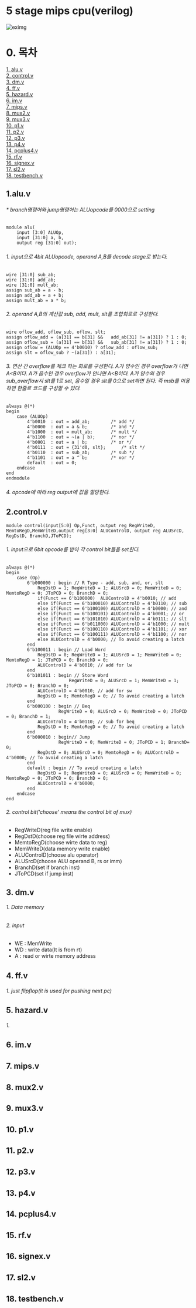 # 5 stage mips cpu(verilog)
![eximg](./refpic.jpg)
# 0. 목차 

[1. alu.v](#alu)  
[2. control.v](#control)  
[3. dm.v](#dm)  
[4. ff.v](#ff)  
[5. hazard.v](#hazard)  
[6. im.v](#im)  
[7. mips.v](#mips)  
[8. mux2.v](#mux)  
[9. mux3.v](#9)  
[10. p1.v](#10)  
[11. p2.v](#11)  
[12. p3.v](#12)  
[13. p4.v](#13)  
[14. pcplus4.v](#14)  
[15. rf.v](#15)  
[16. signex.v](#16)  
[17. sl2.v](#17)  
[18. testbench.v](#18)  



<a name="1"></a>
## 1.alu.v
###### * branch명령어와 jump명령어는 ALUopcode를 0000으로 setting

	module alu(
		input [3:0] ALUOp,
		input [31:0] a, b,
		output reg [31:0] out);
###### 1. input으로 4bit ALUopcode,  operand A,B를 decode stage로 받는다.
	wire [31:0] sub_ab;
	wire [31:0] add_ab;
	wire [31:0] mult_ab;
	assign sub_ab = a - b;
	assign add_ab = a + b;
	assign mult_ab = a * b;
###### 2. operand A,B의 계산값 sub, add, mult, slt를 조합회로로 구성한다.
	wire oflow_add, oflow_sub, oflow, slt;
	assign oflow_add = (a[31] == b[31] && 	add_ab[31] != a[31]) ? 1 : 0;
	assign oflow_sub = (a[31] == b[31] && 	sub_ab[31] != a[31]) ? 1 : 0;
	assign oflow = (ALUOp == 4'b0010) ? oflow_add : oflow_sub;
	assign slt = oflow_sub ? ~(a[31]) : a[31];
###### 3.  연산 간 overflow를 체크 하는 회로를 구성한다.  A가 양수인 경우 overflow가 나면 A<B이다. A가 음수인 경우 overflow가 안나면 A<B이다.  A가 양수의 경우 sub_overflow시 slt를 1로 set, 음수일 경우 slt를 0으로 set하면 된다.  즉 msb를 이용하면 한줄로 코드를 구성할 수 있다.
	always @(*) 
	begin
		case (ALUOp)
			4'b0010  : out = add_ab;		/* add */
			4'b0000  : out = a & b;			/* and */
			4'b1000  : out = mult_ab;		/* mult */
			4'b1100  : out = ~(a | b);		/* nor */
			4'b0001  : out = a | b;			/* or */
			4'b0111  : out = {31'd0, slt};		/* slt */
			4'b0110  : out = sub_ab;		/* sub */
			4'b1101  : out = a ^ b;			/* xor */
			default  : out = 0;
		endcase
	end
	endmodule
###### 4.  opcode에 따라 reg output에 값을 할당한다.  

<a name="2"></a>
## 2.control.v
	module control(input[5:0] Op,Funct, output reg RegWriteD, MemtoRegD,MemWriteD,output reg[3:0] ALUControlD, output reg ALUSrcD, RegDstD, BranchD,JToPCD);
###### 1. input으로 6bit opcode를 받아 각 control bit들을 set한다.
	always @(*)
	begin
		case (Op)
			6'b000000 : begin // R Type - add, sub, and, or, slt
				RegDstD = 1; RegWriteD = 1; ALUSrcD = 0; MemWriteD = 0; MemtoRegD = 0; JToPCD = 0; BranchD = 0;
				if(Funct == 6'b100000)	ALUControlD = 4'b0010; // add
				else if(Funct == 6'b100010) ALUControlD = 4'b0110; // sub
				else if(Funct == 6'b100100) ALUControlD = 4'b0000; // and
				else if(Funct == 6'b100101) ALUControlD = 4'b0001; // or
				else if(Funct == 6'b101010) ALUControlD = 4'b0111; // slt
				else if(Funct == 6'b011000) ALUControlD = 4'b1000; // mult
				else if(Funct == 6'b100110) ALUControlD = 4'b1101; // xor 
				else if(Funct == 6'b100111) ALUControlD = 4'b1100; // nor
				else ALUControlD = 4'b0000; // To avoid creating a latch
			end
			6'b100011 : begin // Load Word
				RegDstD = 0; RegWriteD = 1; ALUSrcD = 1; MemWriteD = 0; MemtoRegD = 1; JToPCD = 0; BranchD = 0;
				ALUControlD = 4'b0010; // add for lw
			end
			6'b101011 : begin // Store Word
				            RegWriteD = 0; ALUSrcD = 1; MemWriteD = 1; JToPCD = 0; BranchD = 0;
				ALUControlD = 4'b0010; // add for sw
				RegDstD = 0; MemtoRegD = 0; // To avoid creating a latch
			end
			6'b000100 : begin // Beq
					    RegWriteD = 0; ALUSrcD = 0; MemWriteD = 0; JToPCD = 0; BranchD = 1;
				ALUControlD = 4'b0110; // sub for beq
				RegDstD = 0; MemtoRegD = 0; // To avoid creating a latch
			end
			6'b000010 : begin// Jump
					    RegWriteD = 0; MemWriteD = 0; JToPCD = 1; BranchD= 0;
				RegDstD = 0; ALUSrcD = 0; MemtoRegD = 0; ALUControlD = 4'b0000; // To avoid creating a latch
			end
			default : begin // To avoid creating a latch
				RegDstD = 0; RegWriteD = 0; ALUSrcD = 0; MemWriteD = 0; MemtoRegD = 0; JToPCD = 0; BranchD = 0;
				ALUControlD = 4'b0000; 
			end
		endcase
	end
###### 2. control bit('choose' means the control bit of mux)
* RegWriteD(reg file write enable)
* RegDstD(choose reg file wirte address)
* MemtoRegD(choose wirte data to reg)
* MemWriteD(data memory write enable)
* ALUControlD(choose alu operator)
* ALUSrcD(choose ALU operand B, rs or imm)
* BranchD(set if branch inst)
* JToPCD(set if jump inst)


<a name="3"></a>
## 3. dm.v
###### 1. Data memory
###### 2. input
 * WE : MemWrite
 * WD : write data(It is from rt)
 * A : read or wirte memory address
######
######
######
######
######
######
######

<a name="4"></a>
## 4. ff.v
###### 1. just flipflop(it is used for pushing next pc)
######
######
######
######
######
######
######
######

<a name="5"></a>
## 5. hazard.v
###### 1.  
######
######
######
######
######
######
######
######

<a name="6"></a>
## 6. im.v
######
######
######
######
######
######
######
######
######

<a name="7"></a>
## 7. mips.v
######
######
######
######
######
######
######
######
######

<a name="8"></a>
## 8. mux2.v
######
######
######
######
######
######
######
######
######

<a name="9"></a>
## 9. mux3.v
######
######
######
######
######
######
######
######
######

<a name="10"></a>
## 10. p1.v
######
######
######
######
######
######
######
######
######

<a name="11"></a>
## 11. p2.v
######
######
######
######
######
######
######
######
######

<a name="12"></a>
## 12. p3.v
######
######
######
######
######
######
######
######
######


<a name="13"></a>
## 13. p4.v
######
######
######
######
######
######
######
######
######

<a name="14"></a>
## 14. pcplus4.v
######
######
######
######
######
######
######
######
######

<a name="15"></a>
## 15. rf.v
######
######
######
######
######
######
######
######
######

<a name="16"></a>
## 16. signex.v
######
######
######
######
######
######
######
######
######

<a name="17"></a>
## 17. sl2.v
######
######
######
######
######
######
######
######
######

<a name="18"></a>
## 18. testbench.v 
######
######
######
######
######
######
######
######
######
<!--stackedit_data:
eyJoaXN0b3J5IjpbLTQxOTcwNjcyOSwxMjM2MTgwNTcwLDExNz
YxMDc5MDAsMzU4NzQ4MTMyLC0yMjI3NjkxMTYsLTI4MjUxODEw
MSwtNjE1NDIxOTc0LC0yMDIwMDc5MzM0LDE2NTUxNDU3NDYsLT
E0NzMyOTg4MjIsMTUwNTU0ODIyOCwxNDM1NTI5MTI2LC0xMDc2
MTU4ODgxLC0yMDQxNTkwMzA1LC0yMTc5MTQ0MjYsMjYyNjk0Mz
Q2LDE0MDgxMDkwNzIsMTM3NjgwMTY2MCwxNTIxODQxMjIyLDUy
MTMyMzc0NV19
-->